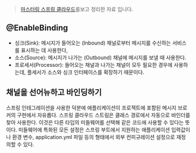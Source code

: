 > [마스터링 스프링 클라우드](http://www.yes24.com/Product/goods/66581779)를보고 정리한 자료 입니다.

## @EnableBinding

* 싱크(Sink): 메시지가 들어오는 (Inbound) 채널로부터 메시지를 수신하는 서비스를 표시하는 데 사용한다,
* 소스(Source): 메시지가 나가는 (Outbound) 채널에 메시지를 보낼 때 사용한다.
* 프로세서(Processor): 들어오는 채널과 나가는 채널이 모두 필요한 경우에 사용하는데, 플세서가 소스와 싱크 인터페이스를 확장하기 때문이다.


## 채널을 선어뉴하고 바인딩하기
스프링 인테그레이션을 사용한 덕분에 애플리케이션이 프로젝트에 포함된 메시지 브로커의 구현에서 자유롭다. 스프링 클라우드 스트림은 클래스 경로에서 자동으로 바인더를 찾아 사용한다. 이것은 다른 타입의 미들웨어를 선택해 같은 코드에 사용할 수 있다는 뜻이다. 미들웨어에 특화된 모든 설정은 스프링 부트에서  지원하는 애플리케이션 입력값이나 환경 변수, application.yml 파일 등의 형태에서 외부 컨피규레이션 설정으로 재정의할 수 있다.
